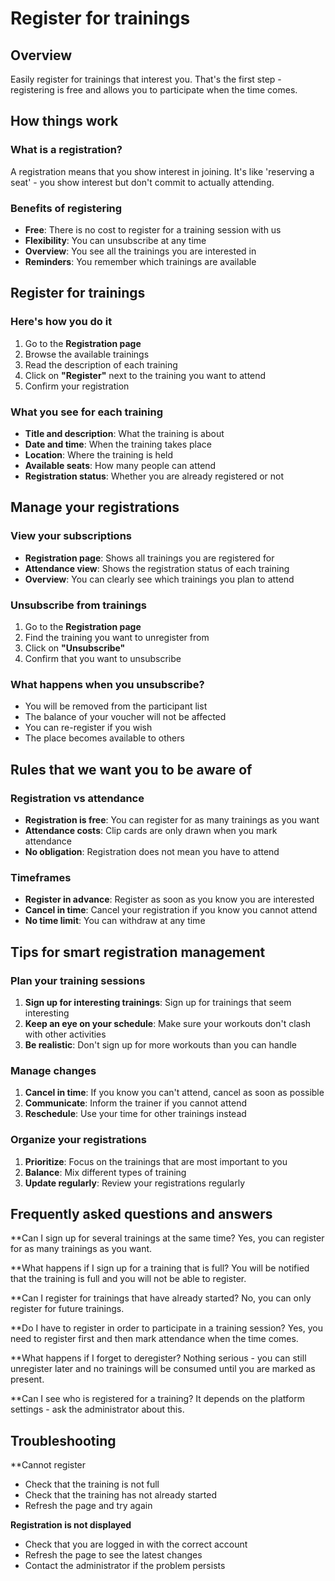 # Register for trainings

## Overview

Easily register for trainings that interest you. That's the first step - registering is free and allows you to participate when the time comes.

## How things work

### What is a registration?
A registration means that you show interest in joining. It's like 'reserving a seat' - you show interest but don't commit to actually attending.

### Benefits of registering
- **Free**: There is no cost to register for a training session with us
- **Flexibility**: You can unsubscribe at any time
- **Overview**: You see all the trainings you are interested in
- **Reminders**: You remember which trainings are available

## Register for trainings

### Here's how you do it
1. Go to the **Registration page**
2. Browse the available trainings
3. Read the description of each training
4. Click on **"Register"** next to the training you want to attend
5. Confirm your registration

### What you see for each training
- **Title and description**: What the training is about
- **Date and time**: When the training takes place
- **Location**: Where the training is held
- **Available seats**: How many people can attend
- **Registration status**: Whether you are already registered or not

## Manage your registrations

### View your subscriptions
- **Registration page**: Shows all trainings you are registered for
- **Attendance view**: Shows the registration status of each training
- **Overview**: You can clearly see which trainings you plan to attend

### Unsubscribe from trainings
1. Go to the **Registration page**
2. Find the training you want to unregister from
3. Click on **"Unsubscribe"**
4. Confirm that you want to unsubscribe

### What happens when you unsubscribe?
- You will be removed from the participant list
- The balance of your voucher will not be affected
- You can re-register if you wish
- The place becomes available to others

## Rules that we want you to be aware of

### Registration vs attendance
- **Registration is free**: You can register for as many trainings as you want
- **Attendance costs**: Clip cards are only drawn when you mark attendance
- **No obligation**: Registration does not mean you have to attend

### Timeframes
- **Register in advance**: Register as soon as you know you are interested
- **Cancel in time**: Cancel your registration if you know you cannot attend
- **No time limit**: You can withdraw at any time

## Tips for smart registration management

### Plan your training sessions
1. **Sign up for interesting trainings**: Sign up for trainings that seem interesting
2. **Keep an eye on your schedule**: Make sure your workouts don't clash with other activities
3. **Be realistic**: Don't sign up for more workouts than you can handle

### Manage changes
1. **Cancel in time**: If you know you can't attend, cancel as soon as possible
2. **Communicate**: Inform the trainer if you cannot attend
3. **Reschedule**: Use your time for other trainings instead

### Organize your registrations
1. **Prioritize**: Focus on the trainings that are most important to you
2. **Balance**: Mix different types of training
3. **Update regularly**: Review your registrations regularly

## Frequently asked questions and answers

**Can I sign up for several trainings at the same time?
Yes, you can register for as many trainings as you want.

**What happens if I sign up for a training that is full?
You will be notified that the training is full and you will not be able to register.

**Can I register for trainings that have already started?
No, you can only register for future trainings.

**Do I have to register in order to participate in a training session?
Yes, you need to register first and then mark attendance when the time comes.

**What happens if I forget to deregister?
Nothing serious - you can still unregister later and no trainings will be consumed until you are marked as present.

**Can I see who is registered for a training?
It depends on the platform settings - ask the administrator about this.

## Troubleshooting

**Cannot register
- Check that the training is not full
- Check that the training has not already started
- Refresh the page and try again

**Registration is not displayed**
- Check that you are logged in with the correct account
- Refresh the page to see the latest changes
- Contact the administrator if the problem persists
